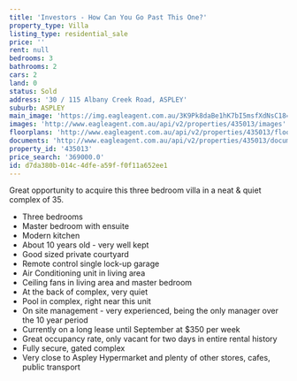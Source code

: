 ```yaml
---
title: 'Investors - How Can You Go Past This One?'
property_type: Villa
listing_type: residential_sale
price: ''
rent: null
bedrooms: 3
bathrooms: 2
cars: 2
land: 0
status: Sold
address: '30 / 115 Albany Creek Road, ASPLEY'
suburb: ASPLEY
main_image: 'https://img.eagleagent.com.au/3K9Pk8daBe1hK7bI5msfXdNsC18=/1280x854/smart/https://s3-us-west-2.amazonaws.com/eagleagent-orig/images/6819775/106442160-image-M.jpg'
images: 'http://www.eagleagent.com.au/api/v2/properties/435013/images'
floorplans: 'http://www.eagleagent.com.au/api/v2/properties/435013/floorplans'
documents: 'http://www.eagleagent.com.au/api/v2/properties/435013/documents'
property_id: '435013'
price_search: '369000.0'
id: d7da380b-014c-4dfe-a59f-f0f11a652ee1
---
```

Great opportunity to acquire this three bedroom villa in a neat & quiet complex of 35.

*  Three bedrooms
*  Master bedroom with ensuite
*  Modern kitchen
*  About 10 years old - very well kept
*  Good sized private courtyard
*  Remote control single lock-up garage
*  Air Conditioning unit in living area
*  Ceiling fans in living area and master bedroom
*  At the back of complex, very quiet
*  Pool in complex, right near this unit
*  On site management  - very experienced, being the only manager over the 10 year period
*  Currently on a long lease until September at $350 per week
*  Great occupancy rate, only vacant for two days in entire rental history
*  Fully secure, gated complex
*  Very close to Aspley Hypermarket and plenty of other stores, cafes, public transport